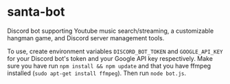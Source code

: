 # santa-bot
Discord bot supporting Youtube music search/streaming, a customizable hangman game, and Discord server management tools.

To use, create environment variables ```DISCORD_BOT_TOKEN``` and ```GOOGLE_API_KEY``` for your Discord bot's token and your Google API key respectively. Make sure you have run ```npm install && npm update``` and that you have ffmpeg installed (```sudo apt-get install ffmpeg```). Then run ```node bot.js```.
